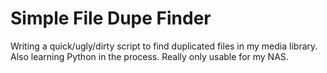 # Simple File Dupe Finder
Writing a quick/ugly/dirty script to find duplicated files in my media library. Also learning Python in the process.
Really only usable for my NAS.
